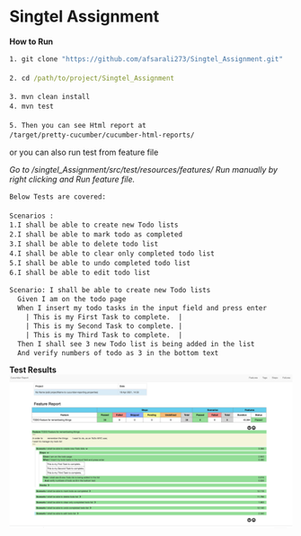 # Singtel Assignment

**How to Run**

```cmd
1. git clone "https://github.com/afsarali273/Singtel_Assignment.git"

2. cd /path/to/project/Singtel_Assignment

3. mvn clean install
4. mvn test 

5. Then you can see Html report at 
/target/pretty-cucumber/cucumber-html-reports/

```

or you can also run test from feature file

*Go to /singtel_Assignment/src/test/resources/features/
Run manually by right clicking and Run feature file.*

```html
Below Tests are covered:

Scenarios :
1.I shall be able to create new Todo lists
2.I shall be able to mark todo as completed
3.I shall be able to delete todo list
4.I shall be able to clear only completed todo list
5.I shall be able to undo completed todo list
6.I shall be able to edit todo list

```

```gherkin
Scenario: I shall be able to create new Todo lists
  Given I am on the todo page
  When I insert my todo tasks in the input field and press enter
    | This is my First Task to complete.  |
    | This is my Second Task to complete. |
    | This is my Third Task to complete.  |
  Then I shall see 3 new Todo list is being added in the list
  And verify numbers of todo as 3 in the bottom text

```

**Test Results**
![Test Results](https://github.com/afsarali273/Singtel_Assignment/blob/master/img.png)


